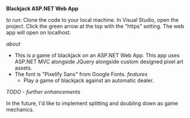 **Blackjack ASP.NET Web App**

*to run:*
Clone the code to your local machine.
In Visual Studio, open the project. 
Click the green arrow at the top with the "https" setting. 
The web app will open on localhost. 

*about*

- This is a game of blackjack on an ASP.NET Web App. This app uses ASP.NET MVC alongside JQuery alongside custom designed pixel art assets.
- The font is "Pixelify Sans" from Google Fonts.
    *features*
    - Play a game of blackjack against an automatic dealer.
 
*TODO - further enhancements*

In the future, I'd like to implement splitting and doubling down as game mechanics.
